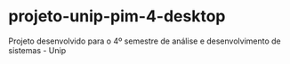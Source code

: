 # projeto-unip-pim-4-desktop
Projeto desenvolvido para o 4º semestre de análise e desenvolvimento de sistemas - Unip
